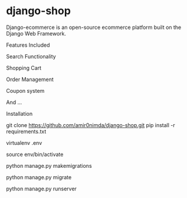 # django-shop

Django-ecommerce is an open-source ecommerce platform built on the Django Web Framework.

Features Included

Search Functionality

Shopping Cart

Order Management

Coupon system

And ...

Installation

git clone https://github.com/amir0nimda/django-shop.git
pip install -r requirements.txt

virtualenv .env

source env/bin/activate

python manage.py makemigrations

python manage.py migrate

python manage.py runserver  

